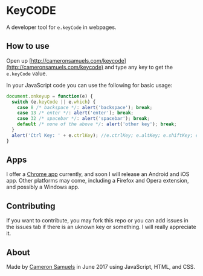 # KeyCODE
A developer tool for `e.keyCode` in webpages.

## How to use
Open up [http://cameronsamuels.com/keycode](http://cameronsamuels.com/keycode) and type any key to get the `e.keyCode` value.

In your JavaScript code you can use the following for basic usage:

```javascript
document.onkeyup = function(e) {
  switch (e.keyCode || e.which) {
    case 8 /* backspace */: alert('backspace'); break;
    case 13 /* enter */: alert('enter'); break;
    case 32 /* spacebar */: alert('spacebar'); break;
    default /* none of the above */: alert('other key'); break;
  }
  alert('Ctrl Key: ' + e.ctrlKey); //e.ctrlKey; e.altKey; e.shiftKey; e.metaKey;
}
```
## Apps
I offer a [Chrome app](https://goo.gl/eQfc6p) currently, and soon I will release an Android and iOS app. Other platforms may come, including a Firefox and Opera extension, and possibly a Windows app.

## Contributing
If you want to contribute, you may fork this repo or you can add issues in the issues tab if there is an uknown key or something. I will really appreciate it.

## About
Made by [Cameron Samuels](http://cameronsamuels.com) in June 2017 using JavaScript, HTML, and CSS.